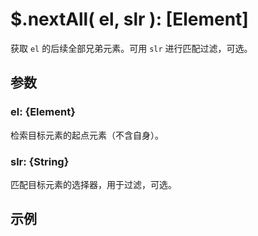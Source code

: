 # $.nextAll( el, slr ): [Element]

获取 `el` 的后续全部兄弟元素。可用 `slr` 进行匹配过滤，可选。


## 参数

### el: {Element}

检索目标元素的起点元素（不含自身）。


### slr: {String}

匹配目标元素的选择器，用于过滤，可选。


## 示例
